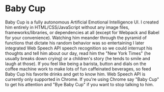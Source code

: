 # Baby Cup

Baby Cup is a fully autonomous Artificial Emotional Intelligence UI. I created him entirely in HTML/CSS/JavaScript without any image files, frameworks/libraries, or dependencies at all (except for Webpack and Babel for your convenience). Watching him meander through the pyramid of functions that dictate his random behavior was so entertaining I later integrated Web Speech API speech recognition so we could interrupt his thoughts and tell him about our day, read him the "New York Times" (he usually breaks down crying) or a children's story (he tends to smile and laugh at those). If you feel like being a barista, button and dials on the coffee machine work to make lots of fun caffeinated beverages, so feed Baby Cup his favorite drinks and get to know him. Web Speech API is currently only supported in Chrome. If you're using Chrome say "Baby Cup" to get his attention and "Bye Baby Cup" if you want to stop talking to him. 
